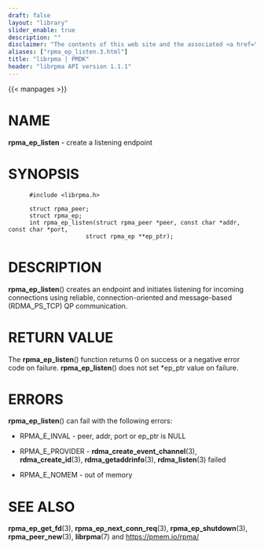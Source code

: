 ```yaml
---
draft: false
layout: "library"
slider_enable: true
description: ""
disclaimer: "The contents of this web site and the associated <a href=\"https://github.com/pmem\">GitHub repositories</a> are BSD-licensed open source."
aliases: ["rpma_ep_listen.3.html"]
title: "librpma | PMDK"
header: "librpma API version 1.1.1"
---
```

{{< manpages >}}

[comment]: <> (SPDX-License-Identifier: BSD-3-Clause)
[comment]: <> (Copyright 2020-2023, Intel Corporation)

# NAME

**rpma_ep_listen** - create a listening endpoint

# SYNOPSIS

          #include <librpma.h>

          struct rpma_peer;
          struct rpma_ep;
          int rpma_ep_listen(struct rpma_peer *peer, const char *addr, const char *port,
                          struct rpma_ep **ep_ptr);

# DESCRIPTION

**rpma_ep_listen**() creates an endpoint and initiates listening for
incoming connections using reliable, connection-oriented and
message-based (RDMA_PS_TCP) QP communication.

# RETURN VALUE

The **rpma_ep_listen**() function returns 0 on success or a negative
error code on failure. **rpma_ep_listen**() does not set \*ep_ptr value
on failure.

# ERRORS

**rpma_ep_listen**() can fail with the following errors:

-   RPMA_E\_INVAL - peer, addr, port or ep_ptr is NULL

-   RPMA_E\_PROVIDER - **rdma_create_event_channel**(3),
    **rdma_create_id**(3), **rdma_getaddrinfo**(3), **rdma_listen**(3)
    failed

-   RPMA_E\_NOMEM - out of memory

# SEE ALSO

**rpma_ep_get_fd**(3), **rpma_ep_next_conn_req**(3),
**rpma_ep_shutdown**(3), **rpma_peer_new**(3), **librpma**(7) and
https://pmem.io/rpma/
